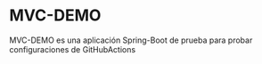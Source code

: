 # MVC-DEMO

MVC-DEMO es una aplicación Spring-Boot de prueba para probar configuraciones de GitHubActions
